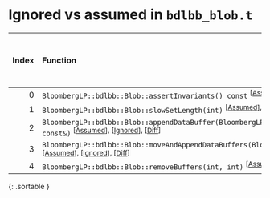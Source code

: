 # Ignored vs assumed in `bdlbb_blob.t`

<script src="../sorttable.js"></script>

|   Index | Function                                                                                                                                                         |   Difference in number of lines |   Function size difference in bytes |   Number of lines in assumed build | Number of bytes in assumed build   |   Number of lines in ignored build | Number of bytes in ignored build   |
|--------:|:-----------------------------------------------------------------------------------------------------------------------------------------------------------------|--------------------------------:|------------------------------------:|-----------------------------------:|:-----------------------------------|-----------------------------------:|:-----------------------------------|
|       0 | `BloombergLP::bdlbb::Blob::assertInvariants() const` <sup>\[[Assumed](0-assume)\], \[[Ignored](0-none)\], \[[Diff](0.diff.html)\]                                |                             134 |                                 560 |                                576 | 4,316,368                          |                                 16 | 4,316,368                          |
|       1 | `BloombergLP::bdlbb::Blob::slowSetLength(int)` <sup>\[[Assumed](1-assume)\], \[[Ignored](1-none)\], \[[Diff](1.diff.html)\]                                      |                              10 |                                  48 |                                576 | 4,316,944                          |                                528 | 4,316,384                          |
|       2 | `BloombergLP::bdlbb::Blob::appendDataBuffer(BloombergLP::bdlbb::BlobBuffer const&)` <sup>\[[Assumed](2-assume)\], \[[Ignored](2-none)\], \[[Diff](2.diff.html)\] |                               3 |                                  16 |                                160 | 4,320,048                          |                                144 | 4,319,440                          |
|       3 | `BloombergLP::bdlbb::Blob::moveAndAppendDataBuffers(BloombergLP::bdlbb::Blob*)` <sup>\[[Assumed](3-assume)\], \[[Ignored](3-none)\], \[[Diff](3.diff.html)\]     |                              -1 |                                   0 |                                656 | 4,322,128                          |                                656 | 4,321,504                          |
|       4 | `BloombergLP::bdlbb::Blob::removeBuffers(int, int)` <sup>\[[Assumed](4-assume)\], \[[Ignored](4-none)\], \[[Diff](4.diff.html)\]                                 |                              -1 |                                   0 |                                368 | 4,320,496                          |                                368 | 4,319,872                          |
{: .sortable }
